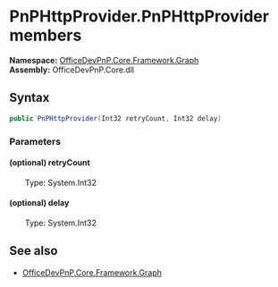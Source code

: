 # PnPHttpProvider.PnPHttpProvider members 
  

**Namespace:** [OfficeDevPnP.Core.Framework.Graph](OfficeDevPnP.Core.Framework.Graph.md)  
**Assembly:** OfficeDevPnP.Core.dll  
## Syntax
```C#
public PnPHttpProvider(Int32 retryCount, Int32 delay)
```
### Parameters
#### (optional) retryCount  
&emsp;&emsp;Type: System.Int32  
#### (optional) delay  
&emsp;&emsp;Type: System.Int32  
## See also
- [OfficeDevPnP.Core.Framework.Graph](OfficeDevPnP.Core.Framework.Graph.md)
